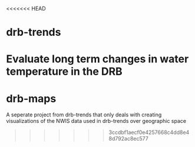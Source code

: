 <<<<<<< HEAD
# drb-trends
Evaluate long term changes in water temperature in the DRB
=======
# drb-maps
A seperate project from drb-trends that only deals with creating visualizations of  the NWIS data used in drb-trends over geographic space 
>>>>>>> 3ccdbf1aecf0e4257668c4dd8e48d792ac8ec577
